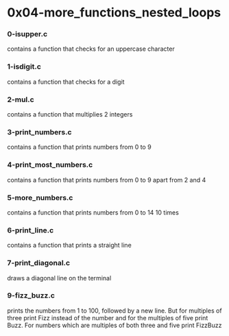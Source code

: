 # 0x04-more_functions_nested_loops

### 0-isupper.c
contains a function that checks for
an uppercase character

### 1-isdigit.c
contains a function that checks for
a digit

### 2-mul.c
contains a function that multiplies
2 integers

### 3-print_numbers.c
contains a function that prints numbers
from 0 to 9

### 4-print_most_numbers.c
contains a function that prints numbers
from 0 to 9 apart from 2 and 4

### 5-more_numbers.c
contains a function that prints numbers
from 0 to 14 10 times

### 6-print_line.c
contains a function that prints a straight
line

### 7-print_diagonal.c
draws a diagonal line on the terminal

### 9-fizz_buzz.c
prints the numbers from 1 to 100, followed by a new line. But for multiples of three print Fizz instead of the number and for the multiples of five print Buzz. For numbers which are multiples of both three and five print FizzBuzz
